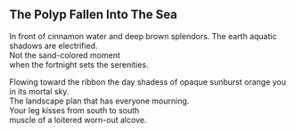 The Polyp Fallen Into The Sea
-----------------------------
In front of cinnamon water and deep brown splendors. The earth aquatic shadows are electrified.  
Not the sand-colored moment  
when the fortnight sets the serenities.  
  
Flowing toward the ribbon the day shadess of opaque sunburst orange you in its mortal sky.  
The landscape plan that has everyone mourning.  
Your leg kisses from south to south  
muscle of a loitered worn-out alcove.  
